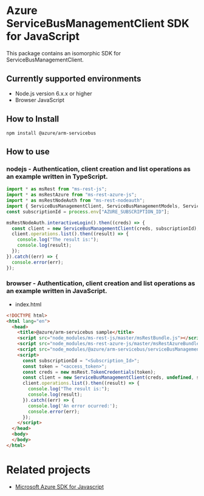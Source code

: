 # Azure ServiceBusManagementClient SDK for JavaScript
This package contains an isomorphic SDK for ServiceBusManagementClient.

## Currently supported environments
- Node.js version 6.x.x or higher
- Browser JavaScript

## How to Install
```
npm install @azure/arm-servicebus
```


## How to use

### nodejs - Authentication, client creation and list operations as an example written in TypeScript.

```ts
import * as msRest from "ms-rest-js";
import * as msRestAzure from "ms-rest-azure-js";
import * as msRestNodeAuth from "ms-rest-nodeauth";
import { ServiceBusManagementClient, ServiceBusManagementModels, ServiceBusManagementMappers } from "@azure/arm-servicebus";
const subscriptionId = process.env["AZURE_SUBSCRIPTION_ID"];

msRestNodeAuth.interactiveLogin().then((creds) => {
  const client = new ServiceBusManagementClient(creds, subscriptionId);
  client.operations.list().then((result) => {
    console.log("The result is:");
    console.log(result);
  });
}).catch((err) => {
  console.error(err);
});
```

### browser - Authentication, client creation and list operations as an example written in JavaScript.

- index.html
```html
<!DOCTYPE html>
<html lang="en">
  <head>
    <title>@azure/arm-servicebus sample</title>
    <script src="node_modules/ms-rest-js/master/msRestBundle.js"></script>
    <script src="node_modules/ms-rest-azure-js/master/msRestAzureBundle.js"></script>
    <script src="node_modules/@azure/arm-servicebus/serviceBusManagementClientBundle.js"></script>
    <script>
      const subscriptionId = "<Subscription_Id>";
      const token = "<access_token>";
      const creds = new msRest.TokenCredentials(token);
      const client = new ServiceBusManagementClient(creds, undefined, subscriptionId);
      client.operations.list().then((result) => {
        console.log("The result is:");
        console.log(result);
      }).catch((err) => {
        console.log('An error ocurred:');
        console.error(err);
      });
    </script>
  </head>
  <body>
  </body>
</html>
```

# Related projects
 - [Microsoft Azure SDK for Javascript](https://github.com/Azure/azure-sdk-for-js)

